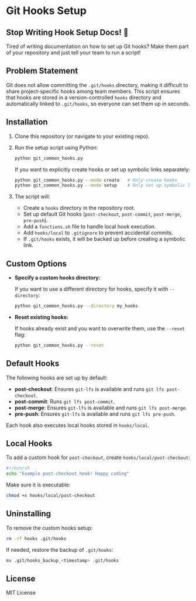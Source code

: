 # Git Hooks Setup

## Stop Writing Hook Setup Docs! 🚀

Tired of writing documentation on how to set up Git hooks? Make them part of your repository and just tell your team to run a script!

## Problem Statement

Git does not allow committing the `.git/hooks` directory, making it difficult to share project-specific hooks among team members. This script ensures that hooks are stored in a version-controlled `hooks` directory and automatically linked to `.git/hooks`, so everyone can set them up in seconds.

## Installation

1. Clone this repository (or navigate to your existing repo).
2. Run the setup script using Python:
   
   ```sh
   python git_common_hooks.py
   ```

   If you want to explicitly create hooks or set up symbolic links separately:
   
   ```sh
   python git_common_hooks.py --mode create   # Only create hooks
   python git_common_hooks.py --mode setup    # Only set up symbolic links
   ```

3. The script will:
   - Create a `hooks` directory in the repository root.
   - Set up default Git hooks (`post-checkout`, `post-commit`, `post-merge`, `pre-push`).
   - Add a `functions.sh` file to handle local hook execution.
   - Add `hooks/local` to `.gitignore` to prevent accidental commits.
   - If `.git/hooks` exists, it will be backed up before creating a symbolic link.

## Custom Options

- **Specify a custom hooks directory:**
  
  If you want to use a different directory for hooks, specify it with `--directory`:
  
  ```sh
  python git_common_hooks.py --directory my_hooks
  ```

- **Reset existing hooks:**
  
  If hooks already exist and you want to overwrite them, use the `--reset` flag:
  
  ```sh
  python git_common_hooks.py --reset
  ```

## Default Hooks

The following hooks are set up by default:

- **post-checkout**: Ensures `git-lfs` is available and runs `git lfs post-checkout`.
- **post-commit**: Runs `git lfs post-commit`.
- **post-merge**: Ensures `git-lfs` is available and runs `git lfs post-merge`.
- **pre-push**: Ensures `git-lfs` is available and runs `git lfs pre-push`.

Each hook also executes local hooks stored in `hooks/local`.

## Local Hooks

To add a custom hook for `post-checkout`, create `hooks/local/post-checkout`:

```sh
#!/bin/sh
echo "Example post-checkout hook! Happy coding"
```

Make sure it is executable:

```sh
chmod +x hooks/local/post-checkout
```

## Uninstalling

To remove the custom hooks setup:

```sh
rm -rf hooks .git/hooks
```

If needed, restore the backup of `.git/hooks`:

```sh
mv .git/hooks_backup_<timestamp> .git/hooks
```

## License

MIT License

